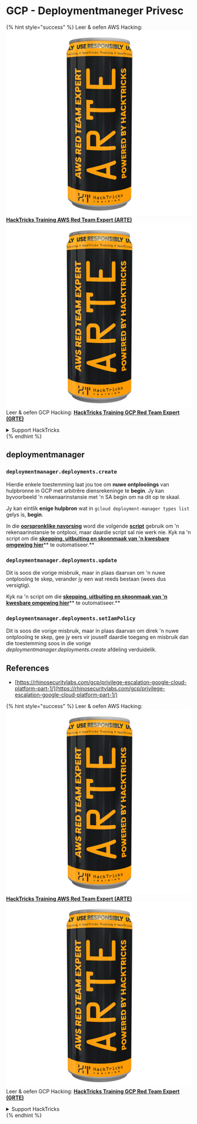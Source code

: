 # GCP - Deploymentmaneger Privesc

{% hint style="success" %}
Leer & oefen AWS Hacking:<img src="../../../.gitbook/assets/image (1) (1) (1).png" alt="" data-size="line">[**HackTricks Training AWS Red Team Expert (ARTE)**](https://training.hacktricks.xyz/courses/arte)<img src="../../../.gitbook/assets/image (1) (1) (1).png" alt="" data-size="line">\
Leer & oefen GCP Hacking: <img src="../../../.gitbook/assets/image (2).png" alt="" data-size="line">[**HackTricks Training GCP Red Team Expert (GRTE)**<img src="../../../.gitbook/assets/image (2).png" alt="" data-size="line">](https://training.hacktricks.xyz/courses/grte)

<details>

<summary>Support HackTricks</summary>

* Kyk na die [**subskripsie planne**](https://github.com/sponsors/carlospolop)!
* **Sluit aan by die** 💬 [**Discord groep**](https://discord.gg/hRep4RUj7f) of die [**telegram groep**](https://t.me/peass) of **volg** ons op **Twitter** 🐦 [**@hacktricks\_live**](https://twitter.com/hacktricks_live)**.**
* **Deel hacking truuks deur PRs in te dien na die** [**HackTricks**](https://github.com/carlospolop/hacktricks) en [**HackTricks Cloud**](https://github.com/carlospolop/hacktricks-cloud) github repos.

</details>
{% endhint %}

## deploymentmanager

### `deploymentmanager.deployments.create`

Hierdie enkele toestemming laat jou toe om **nuwe ontplooiings** van hulpbronne in GCP met arbitrêre diensrekeninge te **begin**. Jy kan byvoorbeeld 'n rekenaarinstansie met 'n SA begin om na dit op te skaal.

Jy kan eintlik **enige hulpbron** wat in `gcloud deployment-manager types list` gelys is, **begin**.

In die [**oorspronklike navorsing**](https://rhinosecuritylabs.com/gcp/privilege-escalation-google-cloud-platform-part-1/) word die volgende [**script**](https://github.com/RhinoSecurityLabs/GCP-IAM-Privilege-Escalation/blob/master/ExploitScripts/deploymentmanager.deployments.create.py) gebruik om 'n rekenaarinstansie te ontplooi, maar daardie script sal nie werk nie. Kyk na 'n script om die [**skepping, uitbuiting en skoonmaak van 'n kwesbare omgewing hier**](https://github.com/carlospolop/gcp_privesc_scripts/blob/main/tests/1-deploymentmanager.deployments.create.sh)** te outomatiseer.**

### `deploymentmanager.deployments.update`

Dit is soos die vorige misbruik, maar in plaas daarvan om 'n nuwe ontplooiing te skep, verander jy een wat reeds bestaan (wees dus versigtig).

Kyk na 'n script om die [**skepping, uitbuiting en skoonmaak van 'n kwesbare omgewing hier**](https://github.com/carlospolop/gcp_privesc_scripts/blob/main/tests/e-deploymentmanager.deployments.update.sh)** te outomatiseer.**

### `deploymentmanager.deployments.setIamPolicy`

Dit is soos die vorige misbruik, maar in plaas daarvan om direk 'n nuwe ontplooiing te skep, gee jy eers vir jouself daardie toegang en misbruik dan die toestemming soos in die vorige _deploymentmanager.deployments.create_ afdeling verduidelik.

## References

* [https://rhinosecuritylabs.com/gcp/privilege-escalation-google-cloud-platform-part-1/](https://rhinosecuritylabs.com/gcp/privilege-escalation-google-cloud-platform-part-1/)

{% hint style="success" %}
Leer & oefen AWS Hacking:<img src="../../../.gitbook/assets/image (1) (1) (1).png" alt="" data-size="line">[**HackTricks Training AWS Red Team Expert (ARTE)**](https://training.hacktricks.xyz/courses/arte)<img src="../../../.gitbook/assets/image (1) (1) (1).png" alt="" data-size="line">\
Leer & oefen GCP Hacking: <img src="../../../.gitbook/assets/image (2).png" alt="" data-size="line">[**HackTricks Training GCP Red Team Expert (GRTE)**<img src="../../../.gitbook/assets/image (2).png" alt="" data-size="line">](https://training.hacktricks.xyz/courses/grte)

<details>

<summary>Support HackTricks</summary>

* Kyk na die [**subskripsie planne**](https://github.com/sponsors/carlospolop)!
* **Sluit aan by die** 💬 [**Discord groep**](https://discord.gg/hRep4RUj7f) of die [**telegram groep**](https://t.me/peass) of **volg** ons op **Twitter** 🐦 [**@hacktricks\_live**](https://twitter.com/hacktricks_live)**.**
* **Deel hacking truuks deur PRs in te dien na die** [**HackTricks**](https://github.com/carlospolop/hacktricks) en [**HackTricks Cloud**](https://github.com/carlospolop/hacktricks-cloud) github repos.

</details>
{% endhint %}
